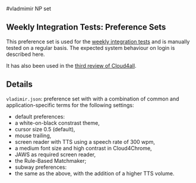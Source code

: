 #vladmimir NP set

## Weekly Integration Tests: Preference Sets

This preference set is used for the 
[weekly integration tests](http://wiki.gpii.net/w/Weekly_Integration_Test_Plan) and is manually tested on a regular basis. The expected system behaviour on login is described here.

It has also been used in the [third review of Cloud4all](https://github.com/GPII/universal/blob/master/testData/preferences/review3/review3-preferences.md).

## Details
`vladimir.json`: preference set with with a combination of common and application-specific terms for the following settings:
* default preferences:
 * a white-on-black constrast theme,
 * cursor size 0.5 (default),
 * mouse trailing,
 * screen reader with TTS using a speech rate of 300 wpm,
 * a medium font size and high contrast in Cloud4Chrome,
 * JAWS as required screen reader,
 * the Rule-Based Matchmaker;
* subway preferences:
 * the same as the above, with the addition of a higher TTS volume. 

